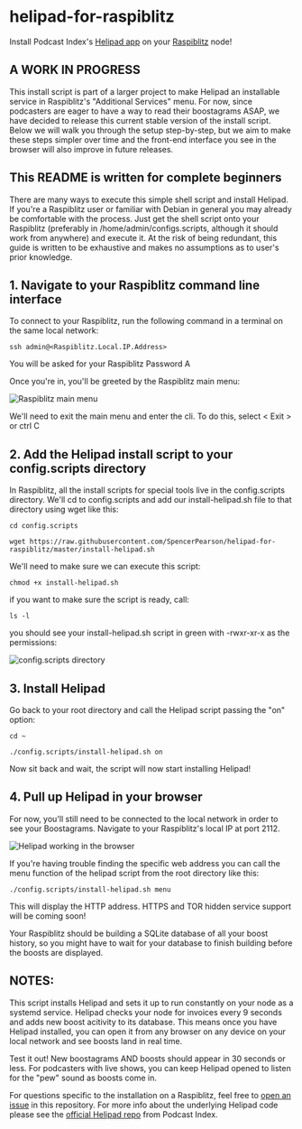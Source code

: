 # helipad-for-raspiblitz
Install Podcast Index's [Helipad app](https://github.com/Podcastindex-org/helipad) on your [Raspiblitz](https://github.com/rootzoll/raspiblitz/) node!

## A WORK IN PROGRESS
This install script is part of a larger project to make Helipad an installable service in Raspiblitz's "Additional Services" menu. For now, since podcasters are eager to have a way to read their boostagrams ASAP, we have decided to release this current stable version of the install script. Below we will walk you through the setup step-by-step, but we aim to make these steps simpler over time and the front-end interface you see in the browser will also improve in future releases.

## This README is written for complete beginners
There are many ways to execute this simple shell script and install Helipad. If you're a Raspiblitz user or familiar with Debian in general you may already be comfortable with the process. Just get the shell script onto your Raspiblitz (preferably in /home/admin/configs.scripts, although it should work from anywhere) and execute it. At the risk of being redundant, this guide is written to be exhaustive and makes no assumptions as to user's prior knowledge.

## 1. Navigate to your Raspiblitz command line interface

To connect to your Raspiblitz, run the following command in a terminal on the same local network:

`ssh admin@<Raspiblitz.Local.IP.Address>`

You will be asked for your Raspiblitz Password A

Once you're in, you'll be greeted by the Raspiblitz main menu:

![Raspiblitz main menu](https://github.com/rootzoll/raspiblitz/raw/v1.7/pictures/ssh5-mainmenu.png)

We'll need to exit the main menu and enter the cli. To do this, select < Exit > or ctrl C

## 2. Add the Helipad install script to your config.scripts directory
In Raspiblitz, all the install scripts for special tools live in the config.scripts directory. We'll cd to config.scripts and add our install-helipad.sh file to that directory using wget like this:

`cd config.scripts`

`wget https://raw.githubusercontent.com/SpencerPearson/helipad-for-raspiblitz/master/install-helipad.sh`

We'll need to make sure we can execute this script:

`chmod +x install-helipad.sh`

if you want to make sure the script is ready, call:

`ls -l`

you should see your install-helipad.sh script in green with -rwxr-xr-x as the permissions:

![config.scripts directory](https://i.ibb.co/dLmSxdp/Screenshot-2021-12-16-160543.png)

## 3. Install Helipad
Go back to your root directory and call the Helipad script passing the "on" option:

`cd ~`

`./config.scripts/install-helipad.sh on`

Now sit back and wait, the script will now start installing Helipad!

## 4. Pull up Helipad in your browser

For now, you'll still need to be connected to the local network in order to see your Boostagrams. Navigate to your Raspiblitz's local IP at port 2112. 

![Helipad working in the browser](https://i.ibb.co/5B5J3bh/Screenshot-2021-12-16-163651.png)

If you're having trouble finding the specific web address you can call the menu function of the helipad script from the root directory like this:

`./config.scripts/install-helipad.sh menu`

This will display the HTTP address. HTTPS and TOR hidden service support will be coming soon!

Your Raspiblitz should be building a SQLite database of all your boost history, so you might have to wait for your database to finish building before the boosts are displayed.

## NOTES:

This script installs Helipad and sets it up to run constantly on your node as a systemd service. Helipad checks your node for invoices every 9 seconds and adds new boost acitivity to its database. This means once you have Helipad installed, you can open it from any browser on any device on your local network and see boosts land in real time.

Test it out! New boostagrams AND boosts should appear in 30 seconds or less. For podcasters with live shows, you can keep Helipad opened to listen for the "pew" sound as boosts come in.

For questions specific to the installation on a Raspiblitz, feel free to [open an issue](https://github.com/SpencerPearson/helipad-for-raspiblitz/issues) in this repository. For more info about the underlying Helipad code please see the [official Helipad repo](https://github.com/Podcastindex-org/helipad) from Podcast Index.
